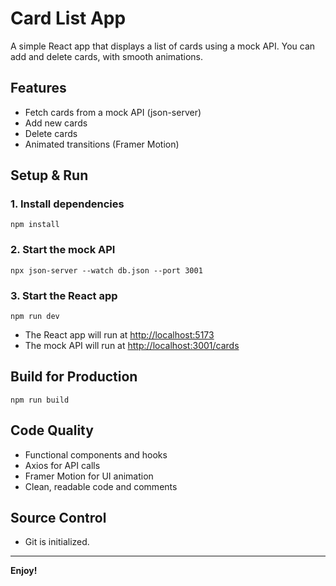 # Card List App

A simple React app that displays a list of cards using a mock API. You can add and delete cards, with smooth animations.

## Features
- Fetch cards from a mock API (json-server)
- Add new cards
- Delete cards
- Animated transitions (Framer Motion)

## Setup & Run

### 1. Install dependencies
```
npm install
```

### 2. Start the mock API
```
npx json-server --watch db.json --port 3001
```

### 3. Start the React app
```
npm run dev
```

- The React app will run at [http://localhost:5173](http://localhost:5173)
- The mock API will run at [http://localhost:3001/cards](http://localhost:3001/cards)

## Build for Production
```
npm run build
```

## Code Quality
- Functional components and hooks
- Axios for API calls
- Framer Motion for UI animation
- Clean, readable code and comments

## Source Control
- Git is initialized.

---

**Enjoy!**
